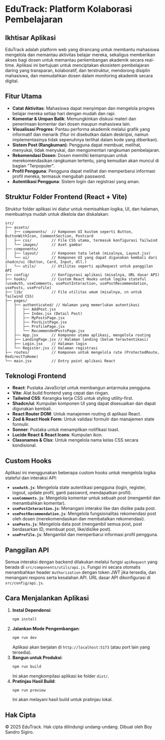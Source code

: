 # EduTrack: Platform Kolaborasi Pembelajaran

## Ikhtisar Aplikasi

EduTrack adalah platform web yang dirancang untuk membantu mahasiswa mengelola dan memantau aktivitas belajar mereka, sekaligus memberikan akses bagi dosen untuk memantau perkembangan akademik secara real-time. Aplikasi ini bertujuan untuk menciptakan ekosistem pembelajaran daring yang transparan, kolaboratif, dan terstruktur, mendorong disiplin mahasiswa, dan memudahkan dosen dalam monitoring akademik secara digital.

## Fitur Utama

* **Catat Aktivitas**: Mahasiswa dapat menyimpan dan mengelola progres belajar mereka setiap hari dengan mudah dan rapi.
* **Komentar & Umpan Balik**: Memungkinkan diskusi materi dan penerimaan komentar dari dosen maupun mahasiswa lain.
* **Visualisasi Progres**: Pantau performa akademik melalui grafik yang informatif dan menarik (fitur ini disebutkan dalam deskripsi, namun implementasinya tidak sepenuhnya terlihat dalam kode yang diberikan).
* **Sistem Post (Rangkuman)**: Pengguna dapat membuat, melihat, menyukai, tidak menyukai, dan mengomentari rangkuman pembelajaran.
* **Rekomendasi Dosen**: Dosen memiliki kemampuan untuk merekomendasikan rangkuman tertentu, yang kemudian akan muncul di bagian "Terpopuler".
* **Profil Pengguna**: Pengguna dapat melihat dan memperbarui informasi profil mereka, termasuk mengubah password.
* **Autentikasi Pengguna**: Sistem login dan registrasi yang aman.

## Struktur Folder Frontend (React + Vite)

Struktur folder aplikasi ini diatur untuk memisahkan logika, UI, dan halaman, membuatnya mudah untuk dikelola dan diskalakan:

```
src/
├── assets/
│   ├── components/  // Komponen UI kustom seperti Button, ButtonWithIcon, CommentSection, Postcard
│   ├── css/         // File CSS utama, termasuk konfigurasi Tailwind
│   └── images/      // Aset gambar
├── components/
│   ├── layout/      // Komponen tata letak (misalnya, Layout.jsx)
│   └── ui/          // Komponen UI yang dapat digunakan kembali dari shadcn/ui (Button, Card, Input, dll.)
│   └── utils/       // Utilitas seperti apiRequest untuk panggilan API
├── config/          // Konfigurasi aplikasi (misalnya, URL dasar API)
├── hooks/           // Custom React Hooks untuk logika stateful (useAuth, useComments, usePostInteraction, usePostRecommendation, usePosts, useProfile)
├── lib/             // File utilitas umum (misalnya, cn untuk Tailwind CSS)
├── pages/
│   ├── authenticated/ // Halaman yang memerlukan autentikasi
│   │   ├── AddPost.jsx
│   │   ├── Index.jsx (Detail Post)
│   │   ├── MyPostsPage.jsx
│   │   ├── PostListPage.jsx
│   │   ├── ProfilePage.jsx
│   │   └── RecommendedPostsPage.jsx
│   ├── App.jsx      // Komponen utama aplikasi, mengelola routing
│   ├── LandingPage.jsx // Halaman landing (belum terautentikasi)
│   ├── Login.jsx    // Halaman login
│   └── Register.jsx // Halaman registrasi
├── routes/          // Komponen untuk mengelola rute (ProtectedRoute, RedirectToHome)
└── main.jsx         // Entry point aplikasi React
```

## Teknologi Frontend

* **React**: Pustaka JavaScript untuk membangun antarmuka pengguna.
* **Vite**: Alat build frontend yang cepat dan ringan.
* **Tailwind CSS**: Kerangka kerja CSS untuk styling utility-first.
* **Shadcn/ui**: Kumpulan komponen UI yang dapat disesuaikan dan dapat digunakan kembali.
* **React Router DOM**: Untuk manajemen routing di aplikasi React.
* **Zod & React Hook Form**: Untuk validasi formulir dan manajemen state formulir.
* **Sonner**: Pustaka untuk menampilkan notifikasi toast.
* **Lucide React & React Icons**: Kumpulan ikon.
* **Classnames & Clsx**: Untuk mengelola nama kelas CSS secara kondisional.

## Custom Hooks

Aplikasi ini menggunakan beberapa custom hooks untuk mengelola logika stateful dan interaksi API:

* **`useAuth.js`**: Mengelola state autentikasi pengguna (login, register, logout, update profil, ganti password, mendapatkan profil).
* **`useComments.js`**: Mengelola komentar untuk sebuah post (mengambil dan menambahkan komentar).
* **`usePostInteraction.js`**: Menangani interaksi like dan dislike pada post.
* **`usePostRecommendation.js`**: Mengelola fungsionalitas rekomendasi post oleh dosen (merekomendasikan dan membatalkan rekomendasi).
* **`usePosts.js`**: Mengelola data post (mengambil semua post, post berdasarkan ID, membuat post, like/dislike post).
* **`useProfile.js`**: Mengambil dan memperbarui informasi profil pengguna.

## Panggilan API

Semua interaksi dengan backend dilakukan melalui fungsi `apiRequest` yang berada di `src/components/utils/api.js`. Fungsi ini secara otomatis menambahkan header `Authorization` dengan token JWT jika tersedia, dan menangani respons serta kesalahan API. URL dasar API dikonfigurasi di `src/config/api.js`.

## Cara Menjalankan Aplikasi

1.  **Instal Dependensi**:
    ```bash
    npm install
    ```
2.  **Jalankan Mode Pengembangan**:
    ```bash
    npm run dev
    ```
    Aplikasi akan berjalan di `http://localhost:5173` (atau port lain yang tersedia).
3.  **Bangun untuk Produksi**:
    ```bash
    npm run build
    ```
    Ini akan mengkompilasi aplikasi ke folder `dist/`.
4.  **Pratinjau Hasil Build**:
    ```bash
    npm run preview
    ```
    Ini akan melayani hasil build untuk pratinjau lokal.

## Hak Cipta

© 2025 EduTrack. Hak cipta dilindungi undang-undang. Dibuat oleh Boy Sandro Sigiro.
